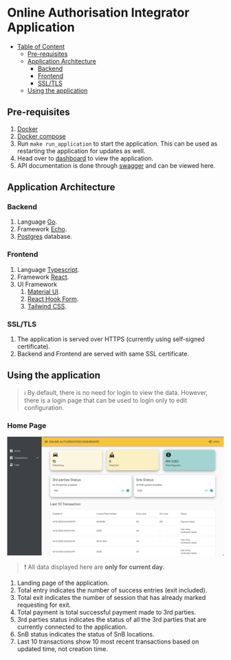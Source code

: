 # Online Authorisation Integrator Application

- [Table of Content](#online-authorisation-integrator-application)
  - [Pre-requisites](#pre-requisites)
  - [Application Architecture](#application-architecture)
    - [Backend](#backend)
    - [Frontend](#frontend)
    - [SSL/TLS](#ssltls)
  - [Using the application](#using-the-application)

## Pre-requisites
1. [Docker](https://docs.docker.com/engine/install/ubuntu/)
2. [Docker compose](https://docs.docker.com/compose/install/linux/)
3. Run `make run_application` to start the application. This can be used as restarting the application for updates as well.
4. Head over to [dashboard](https://localhost:3000) to view the application.
5. API documentation is done through [swagger](https://localhost:1323/swagger/index.html#/) and can be viewed here.

## Application Architecture
### Backend
1. Language [Go](https://golang.org/).
2. Framework [Echo](https://echo.labstack.com/).
3. [Postgres](https://www.postgresql.org/) database.

### Frontend
1. Language [Typescript](https://www.typescriptlang.org/).
2. Framework [React](https://reactjs.org/).
3. UI Framework 
   1. [Material UI](https://material-ui.com/).
   2. [React Hook Form](https://react-hook-form.com/).
   3. [Tailwind CSS](https://tailwindcss.com/).

### SSL/TLS
1. The application is served over HTTPS (currently using self-signed certificate).
2. Backend and Frontend are served with same SSL certificate.

## Using the application
> :information_source: By default, there is no need for login to view the data. However, there is a login page that can be used to login only to edit configuration.

### Home Page
![Home Page](./screenshots/homepage_1.png)

> :heavy_exclamation_mark: All data displayed here are **only for current day**.

1. Landing page of the application.
2. Total entry indicates the number of success entries (exit included).
3. Total exit indicates the number of session that has already marked requesting for exit.
4. Total payment is total successful payment made to 3rd parties.
5. 3rd parties status indicates the status of all the 3rd parties that are currently connected to the application.
6. SnB status indicates the status of SnB locations.
7. Last 10 transactions show 10 most recent transactions based on updated time, not creation time.


